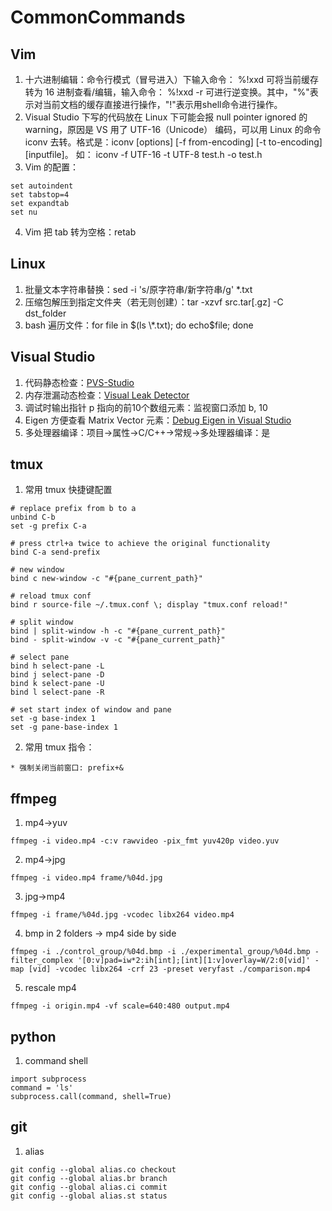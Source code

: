 # CommonCommands

## Vim

1. 十六进制编辑：命令行模式（冒号进入）下输入命令： %!xxd 可将当前缓存转为 16 进制查看/编辑，输入命令： %!xxd -r 可进行逆变换。其中，"%"表示对当前文档的缓存直接进行操作，"!"表示用shell命令进行操作。
2. Visual Studio 下写的代码放在 Linux 下可能会报 null pointer ignored 的 warning，原因是 VS 用了 UTF-16（Unicode） 编码，可以用 Linux 的命令 iconv 去转。格式是：iconv [options] [-f from-encoding] [-t to-encoding] [inputfile]。 如： iconv -f UTF-16 -t UTF-8 test.h -o test.h
3. Vim 的配置：
```
set autoindent
set tabstop=4
set expandtab
set nu
```
4. Vim 把 tab 转为空格：retab

## Linux

1. 批量文本字符串替换：sed -i 's/原字符串/新字符串/g' \*.txt
2. 压缩包解压到指定文件夹（若无则创建）：tar -xzvf src.tar\[.gz\] -C dst_folder
3. bash 遍历文件：for file in $(ls \*.txt); do echo$file; done

## Visual Studio

1. 代码静态检查：[PVS-Studio](https://www.viva64.com/en/pvs-studio/)
2. 内存泄漏动态检查：[Visual Leak Detector](https://kinddragon.github.io/vld/)
3. 调试时输出指针 p 指向的前10个数组元素：监视窗口添加 b, 10
4. Eigen 方便查看 Matrix Vector 元素：[Debug Eigen in Visual Studio](http://eigen.tuxfamily.org/index.php?title=Developer%27s_Corner#Debugging_under_Visual_Studio)
5. 多处理器编译：项目->属性->C/C++->常规->多处理器编译：是

## tmux

1. 常用 tmux 快捷键配置
```
# replace prefix from b to a
unbind C-b
set -g prefix C-a
 
# press ctrl+a twice to achieve the original functionality
bind C-a send-prefix

# new window
bind c new-window -c "#{pane_current_path}"

# reload tmux conf
bind r source-file ~/.tmux.conf \; display "tmux.conf reload!"
 
# split window
bind | split-window -h -c "#{pane_current_path}"
bind - split-window -v -c "#{pane_current_path}"

# select pane
bind h select-pane -L
bind j select-pane -D
bind k select-pane -U
bind l select-pane -R
 
# set start index of window and pane
set -g base-index 1
set -g pane-base-index 1
```

2. 常用 tmux 指令：
```
* 强制关闭当前窗口: prefix+&
```

## ffmpeg
1. mp4->yuv
```
ffmpeg -i video.mp4 -c:v rawvideo -pix_fmt yuv420p video.yuv
```
2. mp4->jpg
```
ffmpeg -i video.mp4 frame/%04d.jpg
```

3. jpg->mp4
```
ffmpeg -i frame/%04d.jpg -vcodec libx264 video.mp4
```

4. bmp in 2 folders -> mp4 side by side
```
ffmpeg -i ./control_group/%04d.bmp -i ./experimental_group/%04d.bmp -filter_complex '[0:v]pad=iw*2:ih[int];[int][1:v]overlay=W/2:0[vid]' -map [vid] -vcodec libx264 -crf 23 -preset veryfast ./comparison.mp4
```

5. rescale mp4
```
ffmpeg -i origin.mp4 -vf scale=640:480 output.mp4
```

## python
1. command shell
```
import subprocess
command = 'ls'
subprocess.call(command, shell=True)
```

## git
1. alias
```
git config --global alias.co checkout
git config --global alias.br branch
git config --global alias.ci commit
git config --global alias.st status
```


